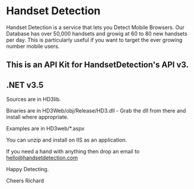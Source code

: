 # Handset Detection

Handset Detection is a service that lets you Detect Mobile Browsers. Our Database has over 50,000 handsets and growig at 60 to 80 new handsets per day. This is particularly useful if you want to target the ever growing number mobile users. 

## This is an API Kit for HandsetDetection's API v3.

## .NET v3.5


Sources are in HD3lib.

Binaries are in HD3Web/obj/Release/HD3.dll - Grab the dll from there and install where appropriate.

Examples are in HD3web/*.aspx

You can unzip and install on IIS as an application.

If you need a hand with anything then drop an email to hello@handsetdetection.com

Happy Detecting.

Cheers
Richard
